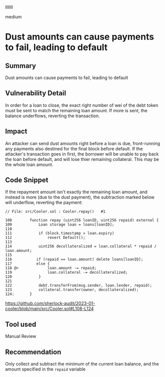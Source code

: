 IllIllI

medium

# Dust amounts can cause payments to fail, leading to default

## Summary

Dust amounts can cause payments to fail, leading to default


## Vulnerability Detail

In order for a loan to close, the exact right number of wei of the debt token must be sent to match the remaining loan amount. If more is sent, the balance underflows, reverting the transaction.


## Impact

An attacker can send dust amounts right before a loan is due, front-running any payments also destined for the final block before default. If the attacker's transaction goes in first, the borrower will be unable to pay back the loan before default, and will lose thier remaining collateral. This may be the whole loan amount.


## Code Snippet

If the repayment amount isn't exactly the remaining loan amount, and instead is more (due to the dust payment), the subtraction marked below will underflow, reverting the payment:
```solidity
// File: src/Cooler.sol : Cooler.repay()   #1

108        function repay (uint256 loanID, uint256 repaid) external {
109            Loan storage loan = loans[loanID];
110    
111            if (block.timestamp > loan.expiry) 
112                revert Default();
113            
114            uint256 decollateralized = loan.collateral * repaid / loan.amount;
115    
116           if (repaid == loan.amount) delete loans[loanID];
117           else {
118 @>             loan.amount -= repaid;
119                loan.collateral -= decollateralized;
120            }
121    
122            debt.transferFrom(msg.sender, loan.lender, repaid);
123            collateral.transfer(owner, decollateralized);
124:       }
```
https://github.com/sherlock-audit/2023-01-cooler/blob/main/src/Cooler.sol#L108-L124


## Tool used

Manual Review


## Recommendation

Only collect and subtract the minimum of the current loan balance, and the amount specified in the `repaid` variable


